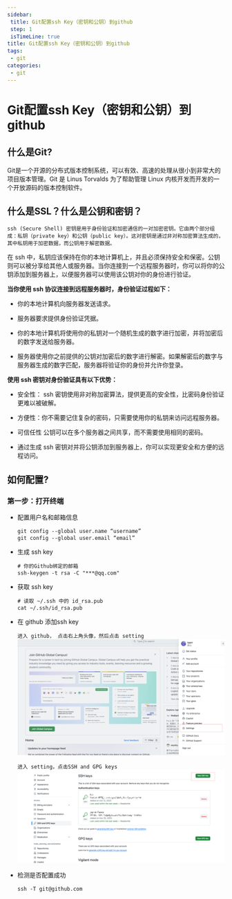 ```yaml
---
sidebar: 
 title: Git配置ssh Key（密钥和公钥）到github
 step: 1
 isTimeLine: true
title: Git配置ssh Key（密钥和公钥）到github
tags:
 - git
categories:
 - git
---
```


# Git配置ssh Key（密钥和公钥）到github

## 什么是Git?
Git是一个开源的分布式版本控制系统，可以有效、高速的处理从很小到非常大的项目版本管理。Git 是 Linus Torvalds 为了帮助管理 Linux 内核开发而开发的一个开放源码的版本控制软件。

## 什么是SSL？什么是公钥和密钥？
`ssh (Secure Shell) 密钥是用于身份验证和加密通信的一对加密密钥。它由两个部分组成：私钥（private key）和公钥（public key）。这对密钥是通过非对称加密算法生成的，其中私钥用于加密数据，而公钥用于解密数据。`

在 ssh 中，私钥应该保持在你的本地计算机上，并且必须保持安全和保密。公钥则可以被分享给其他人或服务器。当你连接到一个远程服务器时，你可以将你的公钥添加到服务器上，以便服务器可以使用该公钥对你的身份进行验证。

**当你使用 ssh 协议连接到远程服务器时，身份验证过程如下：**

- 你的本地计算机向服务器发送请求。

- 服务器要求提供身份验证凭据。

- 你的本地计算机将使用你的私钥对一个随机生成的数字进行加密，并将加密后的数字发送给服务器。

- 服务器使用你之前提供的公钥对加密后的数字进行解密。如果解密后的数字与服务器生成的数字匹配，服务器将验证你的身份并允许你登录。

**使用 ssh 密钥对身份验证具有以下优势：**

- 安全性： ssh 密钥使用非对称加密算法，提供更高的安全性，比密码身份验证更难以被破解。

- 方便性：你不需要记住复杂的密码，只需要使用你的私钥来访问远程服务器。

- 可信任性 公钥可以在多个服务器之间共享，而不需要使用相同的密码。

- 通过生成 ssh 密钥对并将公钥添加到服务器上，你可以实现更安全和方便的远程访问。

## 如何配置?
### 第一步：打开终端
- 配置用户名和邮箱信息
  ```shell
  git config --global user.name “username”
  git config --global user.email “email”
  ```
- 生成 ssh key
  ```shell
  # 你的Github绑定的邮箱
  ssh-keygen -t rsa -C "***@qq.com"
  ```
- 获取 ssh key
  ```shell
  # 读取 ~/.ssh 中的 id_rsa.pub
  cat ~/.ssh/id_rsa.pub
  ```
- 在 github 添加ssh key
  
  `进入 github， 点击右上角头像，然后点击 setting`
![在 github 添加ssh key1](./assets/ssh-1.png)

  `进入 setting，点击SSH and GPG keys`
![在 github 添加ssh key2](./assets/ssh-2.png)

- 检测是否配置成功
  ```shell
  ssh -T git@github.com
  ```

